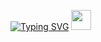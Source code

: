 <a href="https://git.io/typing-svg"><img src="https://readme-typing-svg.herokuapp.com?size=35&color=0444F7&background=733FFF00&center=true&vCenter=true&lines=Hi+there%2C+I'm+Albert." alt="Typing SVG" /></a> 
<img src="https://github.com/blackcater/blackcater/raw/main/images/Hi.gif" height="32"/></h1>

<!--
**hrdwhrdwhrdw/hrdwhrdwhrdw** is a ✨ _special_ ✨ repository because its `README.md` (this file) appears on your GitHub profile.

Here are some ideas to get you started:

- 🔭 I’m currently working on ...
- 🌱 I’m currently learning ...
- 👯 I’m looking to collaborate on ...
- 🤔 I’m looking for help with ...
- 💬 Ask me about ...
- 📫 How to reach me: ...
- 😄 Pronouns: ...
- ⚡ Fun fact: ...
-->
